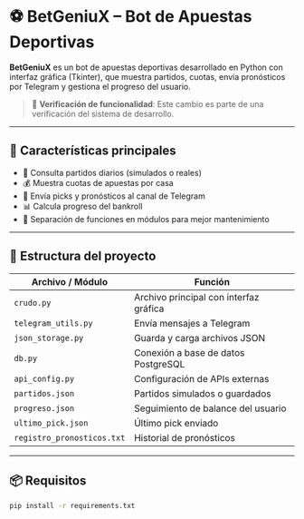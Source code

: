# ⚽ BetGeniuX – Bot de Apuestas Deportivas

**BetGeniuX** es un bot de apuestas deportivas desarrollado en Python con interfaz gráfica (Tkinter), que muestra partidos, cuotas, envía pronósticos por Telegram y gestiona el progreso del usuario.

> 🔧 **Verificación de funcionalidad**: Este cambio es parte de una verificación del sistema de desarrollo.

---

## 🚀 Características principales

- 📅 Consulta partidos diarios (simulados o reales)
- 💰 Muestra cuotas de apuestas por casa
- 📢 Envía picks y pronósticos al canal de Telegram
- 📊 Calcula progreso del bankroll
- 🔐 Separación de funciones en módulos para mejor mantenimiento

---

## 🧱 Estructura del proyecto

| Archivo / Módulo | Función |
|------------------|---------|
| `crudo.py` | Archivo principal con interfaz gráfica |
| `telegram_utils.py` | Envía mensajes a Telegram |
| `json_storage.py` | Guarda y carga archivos JSON |
| `db.py` | Conexión a base de datos PostgreSQL |
| `api_config.py` | Configuración de APIs externas |
| `partidos.json` | Partidos simulados o guardados |
| `progreso.json` | Seguimiento de balance del usuario |
| `ultimo_pick.json` | Último pick enviado |
| `registro_pronosticos.txt` | Historial de pronósticos |

---

## 📦 Requisitos

```bash
pip install -r requirements.txt
